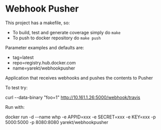 Webhook Pusher
==============

This project has a makefile, so:
- To build, test and generate coverage simply do `make`
- To push to docker repository do `make push`

Parameter examples and defaults are:
- tag=latest
- repo=registry.hub.docker.com
- name=yarekt/webhookpusher

Application that receives webhooks and pushes the contents to Pusher

To test try:

curl --data-binary "foo=1" http://10.161.1.26:5000/webhook/travis

Run with:

docker run -d --name whp -e APPID=xxx -e SECRET=xxx -e KEY=xxx -p 5000:5000 -p 8080:8080 yarekt/webhookpusher
